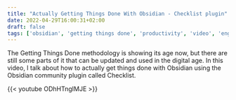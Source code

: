 ```yaml
---
title: "Actually Getting Things Done With Obsidian - Checklist plugin"
date: 2022-04-29T16:00:31+02:00
draft: false
tags: ['obsidian', 'getting things done', 'productivity', 'video', 'english', 'pkm', 'plugins', 'checklist']
---
```

The Getting Things Done methodology is showing its age now, but there are still some parts of it that can be updated and used in the digital age. In this video, I talk about how to actually get things done with Obsidian using the Obsidian community plugin called Checklist.

{{< youtube ODhHTngIMJE >}}